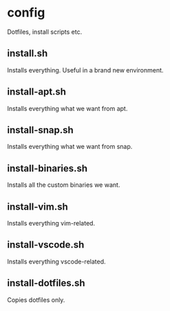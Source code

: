 # config
Dotfiles, install scripts etc.

## install.sh

Installs everything. Useful in a brand new environment.

## install-apt.sh

Installs everything what we want from apt.

## install-snap.sh

Installs everything what we want from snap.

## install-binaries.sh

Installs all the custom binaries we want.

## install-vim.sh

Installs everything vim-related.

## install-vscode.sh

Installs everything vscode-related.

## install-dotfiles.sh

Copies dotfiles only.


